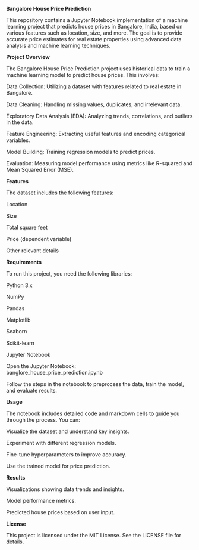 **Bangalore House Price Prediction**

This repository contains a Jupyter Notebook implementation of a machine learning project that predicts house prices in Bangalore, India, based on various features such as location, size, and more. The goal is to provide accurate price estimates for real estate properties using advanced data analysis and machine learning techniques.

**Project Overview**

The Bangalore House Price Prediction project uses historical data to train a machine learning model to predict house prices. This involves:

Data Collection: Utilizing a dataset with features related to real estate in Bangalore.

Data Cleaning: Handling missing values, duplicates, and irrelevant data.

Exploratory Data Analysis (EDA): Analyzing trends, correlations, and outliers in the data.

Feature Engineering: Extracting useful features and encoding categorical variables.

Model Building: Training regression models to predict prices.

Evaluation: Measuring model performance using metrics like R-squared and Mean Squared Error (MSE).

**Features**

The dataset includes the following features:

Location

Size

Total square feet

Price (dependent variable)

Other relevant details

**Requirements**

To run this project, you need the following libraries:

Python 3.x

NumPy

Pandas

Matplotlib

Seaborn

Scikit-learn

Jupyter Notebook


Open the Jupyter Notebook:  
banglore_house_price_prediction.ipynb

Follow the steps in the notebook to preprocess the data, train the model, and evaluate results.

**Usage**

The notebook includes detailed code and markdown cells to guide you through the process. You can:

Visualize the dataset and understand key insights.

Experiment with different regression models.

Fine-tune hyperparameters to improve accuracy.

Use the trained model for price prediction.

**Results**

Visualizations showing data trends and insights.

Model performance metrics.

Predicted house prices based on user input.

**License**

This project is licensed under the MIT License. See the LICENSE file for details.
